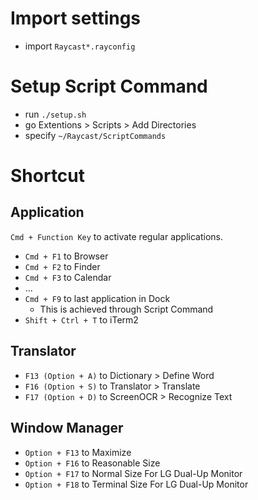 # Import settings

- import `Raycast*.rayconfig`

# Setup Script Command

- run `./setup.sh`
- go Extentions > Scripts > Add Directories
- specify `~/Raycast/ScriptCommands`

# Shortcut

## Application

`Cmd + Function Key` to activate regular applications.

- `Cmd + F1` to Browser
- `Cmd + F2` to Finder
- `Cmd + F3` to Calendar
- ...
- `Cmd + F9` to last application in Dock
  - This is achieved through Script Command
- `Shift + Ctrl + T` to iTerm2

## Translator

- `F13 (Option + A)` to Dictionary > Define Word
- `F16 (Option + S)` to Translator > Translate
- `F17 (Option + D)` to ScreenOCR > Recognize Text

## Window Manager

- `Option + F13` to Maximize
- `Option + F16` to Reasonable Size
- `Option + F17` to Normal Size For LG Dual-Up Monitor
- `Option + F18` to Terminal Size For LG Dual-Up Monitor
